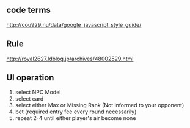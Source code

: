 ## code terms

http://cou929.nu/data/google_javascript_style_guide/

## Rule

http://royal2627.ldblog.jp/archives/48002529.html

## UI operation

1. select NPC Model
2. select card
3. select either Max or Missing Rank (Not informed to your opponent)
4. bet (required entry fee every round necessarily)
5. repeat 2-4 until either player's air become none
